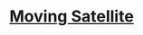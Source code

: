 # [Moving Satellite](https://education.lego.com/en-us/lessons/wedo-2-mini-lessons/moving-satellite)
